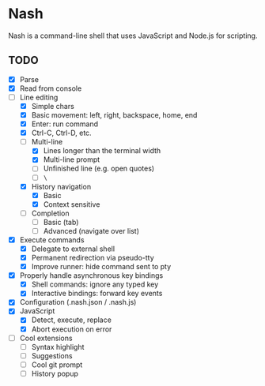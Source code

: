 # Nash
Nash is a command-line shell that uses JavaScript and Node.js for scripting.

## TODO
- [x] Parse
- [x] Read from console
- [ ] Line editing
	- [x] Simple chars
	- [x] Basic movement: left, right, backspace, home, end
	- [x] Enter: run command
	- [x] Ctrl-C, Ctrl-D, etc.
	- [ ] Multi-line
		- [x] Lines longer than the terminal width
		- [x] Multi-line prompt
		- [ ] Unfinished line (e.g. open quotes)
		- [ ] `\`
	- [x] History navigation
		- [x] Basic
		- [x] Context sensitive
	- [ ] Completion
		- [ ] Basic (tab)
		- [ ] Advanced (navigate over list)
- [x] Execute commands
	- [x] Delegate to external shell
	- [x] Permanent redirection via pseudo-tty
	- [x] Improve runner: hide command sent to pty
- [x] Properly handle asynchronous key bindings
	- [x] Shell commands: ignore any typed key
	- [x] Interactive bindings: forward key events
- [x] Configuration (.nash.json / .nash.js)
- [x] JavaScript
	- [x] Detect, execute, replace
	- [x] Abort execution on error
- [ ] Cool extensions
	- [ ] Syntax highlight
	- [ ] Suggestions
	- [ ] Cool git prompt
	- [ ] History popup
